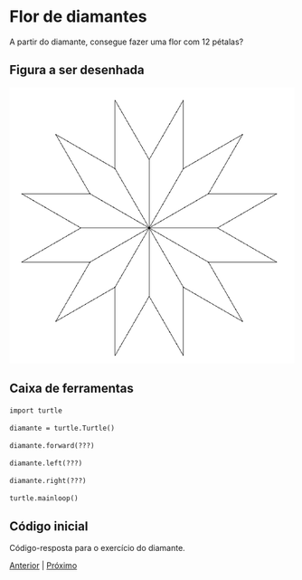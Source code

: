 # Flor de diamantes

A partir do diamante, consegue fazer uma flor com 12 pétalas?

## Figura a ser desenhada
![Flor de diamantes](03_flor_diamantes.png "Flor de diamantes")


## Caixa de ferramentas

```import turtle```

```diamante = turtle.Turtle()```

```diamante.forward(???)```

```diamante.left(???)```

```diamante.right(???)```

```turtle.mainloop()```


## Código inicial

Código-resposta para o exercício do diamante.


[Anterior](02_hexagono.md) | [Próximo](04_hexagono_hexagonos.md)

